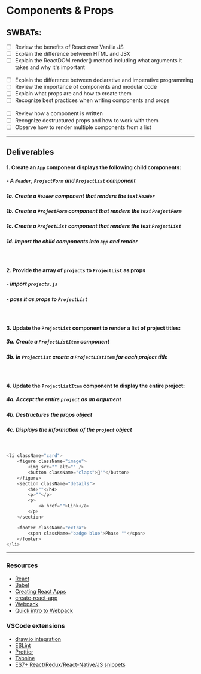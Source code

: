 # Components & Props

## SWBATs:

- [ ] Review the benefits of React over Vanilla JS
- [ ] Explain the difference between HTML and JSX 
- [ ] Explain the ReactDOM.render() method including what arguments it takes and why it's important
<br /><br />
- [ ] Explain the difference between declarative and imperative programming
- [ ] Review the importance of components and modular code
- [ ] Explain what props are and how to create them
- [ ] Recognize best practices when writing components and props
<br /><br />
- [ ] Review how a component is written
- [ ] Recognize destructured props and how to work with them
- [ ] Observe how to render multiple components from a list
---

## Deliverables

#### 1. Create an `App` component displays the following child components:

##### - A `Header`, `ProjectForm` and `ProjectList` component


##### 1a. Create a `Header` component that renders the text `Header`

##### 1b. Create a `ProjectForm` component that renders the text `ProjectForm`

##### 1c. Create a `ProjectList` component that renders the text `ProjectList`

##### 1d. Import the child components into `App` and render

<br />

#### 2. Provide the array of `projects` to `ProjectList` as props

##### - import `projects.js`
##### - pass it as props to `ProjectList`

<br />

#### 3. Update the `ProjectList` component to render a list of project titles:

##### 3a. Create a `ProjectListItem` component

##### 3b. In `ProjectList` create a `ProjectListItem` for each project title

<br />

#### 4. Update the `ProjectListItem` component to display the entire project:

##### 4a. Accept the entire `project` as an argument

##### 4b. Destructures the props object

#####  4c. Displays the information of the `project` object

<br />


```js
<li className="card">
    <figure className="image">
        <img src="" alt="" />
        <button className="claps">👏""</button>
    </figure>
    <section className="details">
        <h4>""</h4>
        <p>""</p>
        <p>
            <a href="">Link</a>
        </p>
    </section>

    <footer className="extra">
        <span className="badge blue">Phase ""</span>
    </footer>
</li>
```

***

### Resources

- [React](https://reactjs.org/)
- [Babel](https://babeljs.io/)
- [Creating React Apps](https://reactjs.org/docs/create-a-new-react-app.html)
- [create-react-app](https://create-react-app.dev/docs/getting-started)
- [Webpack](https://webpack.js.org/)
- [Quick intro to Webpack](https://medium.com/the-self-taught-programmer/what-is-webpack-and-why-should-i-care-part-1-introduction-ca4da7d0d8dc)

### VSCode extensions

- [draw.io integration](https://marketplace.visualstudio.com/items?itemName=hediet.vscode-drawio)
- [ESLint](https://marketplace.visualstudio.com/items?itemName=dbaeumer.vscode-eslint)
- [Prettier](https://marketplace.visualstudio.com/items?itemName=esbenp.prettier-vscode)
- [Tabnine](https://marketplace.visualstudio.com/items?itemName=TabNine.tabnine-vscode)
- [ES7+ React/Redux/React-Native/JS snippets](https://marketplace.visualstudio.com/items?itemName=dsznajder.es7-react-js-snippets)
